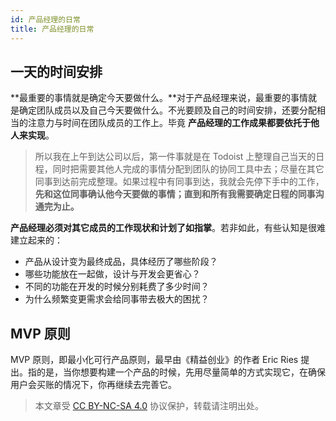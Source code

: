 ```yaml
---
id: 产品经理的日常
title: 产品经理的日常
---
```


## 一天的时间安排

**最重要的事情就是确定今天要做什么。**对于产品经理来说，最重要的事情就是确定团队成员以及自己今天要做什么。不光要顾及自己的时间安排，还要分配相当的注意力与时间在团队成员的工作上。毕竟 **产品经理的工作成果都要依托于他人来实现**。

> 所以我在上午到达公司以后，第一件事就是在 Todoist 上整理自己当天的日程，同时把需要其他人完成的事情分配到团队的协同工具中去；尽量在其它同事到达前完成整理。如果过程中有同事到达，我就会先停下手中的工作，**先和这位同事确认他今天要做的事情；直到和所有我需要确定日程的同事沟通完为止。**

**产品经理必须对其它成员的工作现状和计划了如指掌**。若非如此，有些认知是很难建立起来的：

- 产品从设计变为最终成品，具体经历了哪些阶段？
- 哪些功能放在一起做，设计与开发会更省心？
- 不同的功能在开发的时候分别耗费了多少时间？
- 为什么频繁变更需求会给同事带去极大的困扰？

## MVP 原则

MVP 原则，即最小化可行产品原则，最早由《精益创业》的作者 Eric Ries 提出。指的是，当你想要构建一个产品的时候，先用尽量简单的方式实现它，在确保用户会买账的情况下，你再继续去完善它。



> 本文章受 [CC BY-NC-SA 4.0](https://creativecommons.org/licenses/by/4.0/deed.zh) 协议保护，转载请注明出处。

